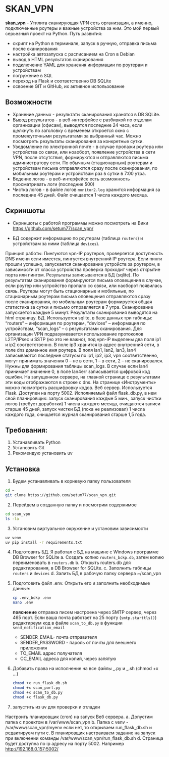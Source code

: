 # SKAN_VPN

**skan_vpn** - Утилита сканирующая VPN сеть организации, а именно, подключенные роутеры и важные устройства за ним. Это мой первый серьезный проект на Python. Путь развития:

- скрипт на Python в терминале, запуск в ручную, отправка письма после сканирования
- настройка автозапуска с расписанием на Cron в Debian
- вывод в HTML результатов сканирования
- подключение YAML для хранения информации по роутерам и устройствам
- погружение в SQL
- переход на Flask и соответственно DB SQLite
- освоение GIT и GitHub, их активное использование

## Возможности

- Хранение данных - результаты сканирования хранятся в DB SQLite.
- Вывод результатов - в веб-интерфейсе с разбивкой по отделам организации (офисам), выводятся последние 24 часа, если щелкнуть по заголовку с временем откроется окно с промежуточными результатами за выбранный час. Можно посмотреть результаты сканирования за конкретные сутки.
- Уведомление по электронной почте - в случае пропажи роутера или устройства со связи, или ноаоборт, появление устройства в сети VPN, после отсутствия, формируются и отправляются письма администратору сети. По обычным (стационарным) роутерам и устройствам письма отправляются сразу после сканирования, по мобильным роутерам и устройствам раз в сутки в 7:00 утра.
- Ведение логов - в веб-интерфейсе есть возможность просматривать логи (последние 500)
- Чистка логов - в файле логов `monitor2.log` хранится информация за последние 45 дней. Файл очищается 1 числа каждого месяца.

## Скриншоты

- Скриншоты с работой программы можно посмотреть на Вики https://github.com/setum77/scan_vpn/

- БД содержит информацию по роутерам (таблица `routers`) и устройствам за ними (таблица `devices`).

Принцип работы: Пингуются vpn-IP роутеров, проверяется доступность DNS имени если имеется, пингуется внутренний IP роутера. Если пинги прошли успешно, запускается сканирование устройств за роутером, в зависимости от класса устройства проверка проходит через открытие порта или пингом. Результаты записываются в БД (sqlite). По результатам сканирования формируются письма оповещения в случае, если роутер или устройство пропало со связи, или наоборот появилась связь. Роутеры могут быть стационарные и мобильные, по стационарным роутерам письма оповещения отправляются сразу после сканирования, по мобильным роутерам формируется общая статистика за сутки и письмо отправляется в 7 утра. Сканирование запускается каждые 5 минут. Результаты сканирования выводятся на html страницу.
БД. Используется sqlite, в базе данных три таблицы: “routers” – информация по роутерам, “devices” – информация по устройствам, “scan_logs” – с результатами сканирования. Для организации VPN подразумевается использование протоколов L2TP/IPsec и SSTP (но это не важно), под vpn-IP выделены два поля ip1 и ip2 соответственно. В поле ip3 хранится ip адрес внутренний сети, в поле dns доменное имя роутера. В поля lan1, lan2, lan3, lan4 записываются последние статусы по ip1, ip2, ip3, vpn соответственно, могут принимать значения 0 – не в сети, 1 – в сети, 2 – не сканировался. Нужны для формирования таблицы scan_logs. В случае если lan4 принимает значение 0, в поле lan4err записывается цифровой код ошибки. На запущенном сервере, на главной странице с результатами эти коды отображаются в строке с dns. На странице «Инструменты» можно посмотреть расшифровку кодов.
Веб сервер. Используется Flask. Доступен на порту 5002. Исполняемый файл flask_db.py, в нем свой планировщик: запуск сканирования каждые 5 мин., запуск чистки логов (требует доработки) 1 числа каждого месяца, очищаются записи старше 45 дней, запуск чистки БД (пока не реализовал) 1 числа каждого года, очищается журнал сканирования старше 1,5 года.

## Требования:

1. Устанавливать Python
2. Установить Git
3. Рекомендую установить uv

## Установка

1. Будем устанавливать в корневую папку пользователя

```bash
cd ~
git clone https://github.com/setum77/scan_vpn.git
```

2. Перейдем в созданную папку и посмотрим содержимое

```bash
cd scan_vpn
ls -la
```

3. Установим виртуальное окружение и установим зависимости

```bash
uv venv
uv pip install -r requirements.txt
```

4. Подготовить БД. Я работал с БД на машине с Windows программе DB Browser for SQLite
   a. Создать копию `routers_bckp.db`, затем копию переименовать в `routers.db`
   b. Открыть routers.db для редактирования, в DB Browser for SQLite.
   c. Заполнить таблицы `routers` и `devices`
   d. Залить БД в рабочую папку сервера ~/scan_vpn

5. Подготовить файл .env. Открыть его и заполнить необходимые данные:


    ```bash
    cp .env_bckp .env
    nano .env
    ```
    **пояснение**
      отправка писем настроена через SMTP сервер, через 465 порт. Если ваша почта работает на 25 порту (`smtp.starttls()`) редактиреум код в файле `scan_to_db.py` в функции `send_notification_email`

    * SENDER_EMAIL- почта отправителя
    * SENDER_PASSWORD - пароль от почты для внешнего приложения
    * TO_EMAIL адрес получателя
    * CC_EMAIL адреса для копий, через запятую

6. Добавить права на исполнение на все файлы _.py и _.sh (chmod +x ...)


    ```bash
    chmod +x run_flask_db.sh
    chmod +x scan_port.py
    chmod +x scan_to_db.py
    chmod +x flask_db.py
    ```

7. запустить из uv для проверки и отладки

Настроить планировщик (cron) на запуск Веб сервера.
a. Допустим папка с проектом в /var/www/scan_vpn
b. Папка с venv - /var/www/scan_vpn/myenv если нет, то открываем run_flask_db.sh и редактируем пути
c. В планировщик настраиваем задание на запуск при включении команды /var/www/scan_vpn/run_flask_db.sh
d. Страница будет доступна по ip адресу на порту 5002. Например http://192.168.0.157:5002/
